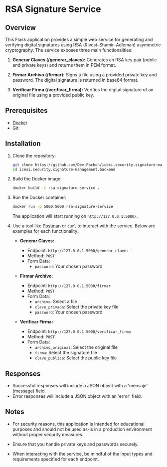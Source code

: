 # RSA Signature Service

## Overview

This Flask application provides a simple web service for generating and verifying digital signatures using RSA (Rivest–Shamir–Adleman) asymmetric cryptography. The service exposes three main functionalities:

1. **Generar Claves (/generar_claves):** Generates an RSA key pair (public and private keys) and returns them in PEM format.

2. **Firmar Archivo (/firmar):** Signs a file using a provided private key and password. The digital signature is returned in base64 format.

3. **Verificar Firma (/verificar_firma):** Verifies the digital signature of an original file using a provided public key.

## Prerequisites

- [Docker](https://www.docker.com/)
- Git

## Installation

1. Clone the repository:

    ```bash
    git clone https://github.com/Dev-Pachon/icesi.security.signature-management.backend.git
    cd icesi.security.signature-management.backend
    ```

2. Build the Docker image:

    ```bash
    docker build -t rsa-signature-service .
    ```

3. Run the Docker container:

    ```bash
    docker run -p 5000:5000 rsa-signature-service
    ```

    The application will start running on `http://127.0.0.1:5000/`.


2. Use a tool like [Postman](https://www.postman.com/) or `curl` to interact with the service. Below are examples for each functionality:

    - **Generar Claves:**
        - Endpoint: `http://127.0.0.1:5000/generar_claves`
        - Method: `POST`
        - Form Data:
            - `password`: Your chosen password

    - **Firmar Archivo:**
        - Endpoint: `http://127.0.0.1:5000/firmar`
        - Method: `POST`
        - Form Data:
            - `archivo`: Select a file
            - `clave_privada`: Select the private key file
            - `password`: Your chosen password

    - **Verificar Firma:**
        - Endpoint: `http://127.0.0.1:5000/verificar_firma`
        - Method: `POST`
        - Form Data:
            - `archivo_original`: Select the original file
            - `firma`: Select the signature file
            - `clave_publica`: Select the public key file

## Responses

- Successful responses will include a JSON object with a 'mensaje' (message) field.
- Error responses will include a JSON object with an 'error' field.

## Notes

- For security reasons, this application is intended for educational purposes and should not be used as-is in a production environment without proper security measures.

- Ensure that you handle private keys and passwords securely.

- When interacting with the service, be mindful of the input types and requirements specified for each endpoint.
